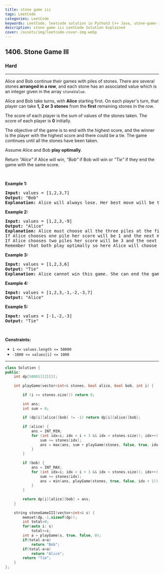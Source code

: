 ```yaml
---
title: stone game iii
tags: LeetCode
categories: LeetCode
keywords: LeetCode, leetcode solution in Python3 C++ Java, stone-game-iii solution
description: stone game iii LeetCode Solution Explained
cover: /assets/img/leetcode-cover-img.webp
---
```





<h2>1406. Stone Game III</h2><h3>Hard</h3><hr><div><p>Alice and Bob continue their&nbsp;games with piles of stones. There are several stones&nbsp;<strong>arranged in a row</strong>, and each stone has an associated&nbsp;value which is an integer given in the array&nbsp;<code>stoneValue</code>.</p>

<p>Alice and Bob take turns, with <strong>Alice</strong> starting first. On each player's turn, that player&nbsp;can take <strong>1, 2 or 3 stones</strong>&nbsp;from&nbsp;the <strong>first</strong> remaining stones in the row.</p>

<p>The score of each player is the sum of values of the stones taken. The score of each player is <strong>0</strong>&nbsp;initially.</p>

<p>The objective of the game is to end with the highest score, and the winner is the player with the highest score and there could be a tie. The game continues until all the stones have been taken.</p>

<p>Assume&nbsp;Alice&nbsp;and Bob&nbsp;<strong>play optimally</strong>.</p>

<p>Return <em>"Alice"</em> if&nbsp;Alice will win, <em>"Bob"</em> if Bob will win or <em>"Tie"</em> if they end the game with the same score.</p>

<p>&nbsp;</p>
<p><strong>Example 1:</strong></p>

<pre><strong>Input:</strong> values = [1,2,3,7]
<strong>Output:</strong> "Bob"
<strong>Explanation:</strong> Alice will always lose. Her best move will be to take three piles and the score become 6. Now the score of Bob is 7 and Bob wins.
</pre>

<p><strong>Example 2:</strong></p>

<pre><strong>Input:</strong> values = [1,2,3,-9]
<strong>Output:</strong> "Alice"
<strong>Explanation:</strong> Alice must choose all the three piles at the first move to win and leave Bob with negative score.
If Alice chooses one pile her score will be 1 and the next move Bob's score becomes 5. The next move Alice will take the pile with value = -9 and lose.
If Alice chooses two piles her score will be 3 and the next move Bob's score becomes 3. The next move Alice will take the pile with value = -9 and also lose.
Remember that both play optimally so here Alice will choose the scenario that makes her win.
</pre>

<p><strong>Example 3:</strong></p>

<pre><strong>Input:</strong> values = [1,2,3,6]
<strong>Output:</strong> "Tie"
<strong>Explanation:</strong> Alice cannot win this game. She can end the game in a draw if she decided to choose all the first three piles, otherwise she will lose.
</pre>

<p><strong>Example 4:</strong></p>

<pre><strong>Input:</strong> values = [1,2,3,-1,-2,-3,7]
<strong>Output:</strong> "Alice"
</pre>

<p><strong>Example 5:</strong></p>

<pre><strong>Input:</strong> values = [-1,-2,-3]
<strong>Output:</strong> "Tie"
</pre>

<p>&nbsp;</p>
<p><strong>Constraints:</strong></p>

<ul>
	<li><code>1 &lt;= values.length &lt;= 50000</code></li>
	<li><code>-1000&nbsp;&lt;= values[i] &lt;= 1000</code></li>
</ul></div>

---




```cpp
class Solution {
public:
    int dp[50001][2][2];
    
    int playGame(vector<int>& stones, bool alice, bool bob, int i) {
        
        if (i >= stones.size()) return 0;
        
        int ans;
        int sum = 0;
        
        if (dp[i][alice][bob] != -1) return dp[i][alice][bob];
        
        if (alice) {
            ans = INT_MIN;
            for (int idx=i; idx < i + 3 && idx < stones.size(); idx++) {
                sum += stones[idx];
                ans = max(ans, sum + playGame(stones, false, true, idx + 1));
            }
        }
        
        if (bob) {
            ans = INT_MAX;
            for (int idx=i; idx < i + 3 && idx < stones.size(); idx++) {
                sum += stones[idx];
                ans = min(ans, playGame(stones, true, false, idx + 1));
            }
        }
        
        return dp[i][alice][bob] = ans;
    }
    
    string stoneGameIII(vector<int>& s) {
        memset(dp,-1,sizeof(dp));
        int total=0;
        for(auto i: s)
            total+=i;
        int a = playGame(s, true, false, 0);
        if(total-a>a)
            return "Bob";
        if(total-a<a)
            return "Alice";
        return "Tie";
    }
};
```
